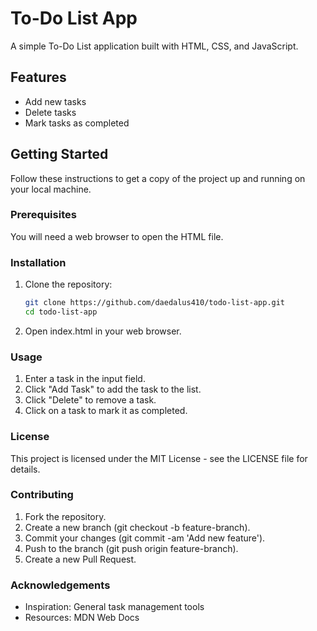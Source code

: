 # To-Do List App

A simple To-Do List application built with HTML, CSS, and JavaScript.

## Features

- Add new tasks
- Delete tasks
- Mark tasks as completed

## Getting Started

Follow these instructions to get a copy of the project up and running on your local machine.

### Prerequisites

You will need a web browser to open the HTML file.

### Installation

1. Clone the repository:

   ```bash
   git clone https://github.com/daedalus410/todo-list-app.git
   cd todo-list-app

2. Open index.html in your web browser.

### Usage

1. Enter a task in the input field.
2. Click "Add Task" to add the task to the list.
3. Click "Delete" to remove a task.
4. Click on a task to mark it as completed.

### License

This project is licensed under the MIT License - see the LICENSE file for details.

### Contributing

1. Fork the repository.
2. Create a new branch (git checkout -b feature-branch).
3. Commit your changes (git commit -am 'Add new feature').
4. Push to the branch (git push origin feature-branch).
5. Create a new Pull Request.

### Acknowledgements

* Inspiration: General task management tools
* Resources: MDN Web Docs
